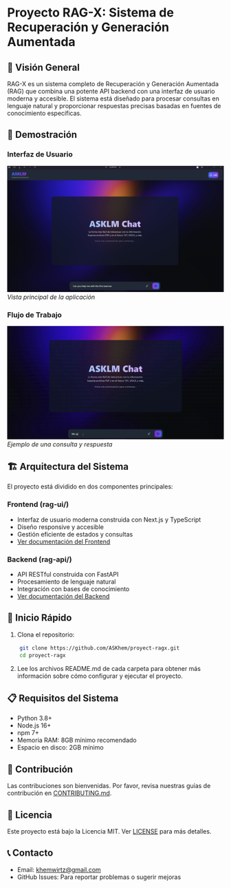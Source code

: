 # Proyecto RAG-X: Sistema de Recuperación y Generación Aumentada

## 🌟 Visión General

RAG-X es un sistema completo de Recuperación y Generación Aumentada (RAG) que combina una potente API backend con una interfaz de usuario moderna y accesible. El sistema está diseñado para procesar consultas en lenguaje natural y proporcionar respuestas precisas basadas en fuentes de conocimiento específicas.

## 🎯 Demostración

### Interfaz de Usuario

![Interfaz principal](docs/images/img1.png)
*Vista principal de la aplicación*

### Flujo de Trabajo

![Demostración de uso](docs/images/demo.gif)
*Ejemplo de una consulta y respuesta*

## 🏗️ Arquitectura del Sistema

El proyecto está dividido en dos componentes principales:

### Frontend (rag-ui/)

- Interfaz de usuario moderna construida con Next.js y TypeScript
- Diseño responsive y accesible
- Gestión eficiente de estados y consultas
- [Ver documentación del Frontend](./rag-ui/README.md)

### Backend (rag-api/)

- API RESTful construida con FastAPI
- Procesamiento de lenguaje natural
- Integración con bases de conocimiento
- [Ver documentación del Backend](./rag_backend/README.md)

## 🚀 Inicio Rápido

1. Clona el repositorio:

```bash
    git clone https://github.com/ASKhem/proyect-ragx.git
    cd proyect-ragx
```

2. Lee los archivos README.md de cada carpeta para obtener más información sobre cómo configurar y ejecutar el proyecto.


## 📋 Requisitos del Sistema

- Python 3.8+
- Node.js 16+
- npm 7+
- Memoria RAM: 8GB mínimo recomendado
- Espacio en disco: 2GB mínimo

## 🤝 Contribución

Las contribuciones son bienvenidas. Por favor, revisa nuestras guías de contribución en [CONTRIBUTING.md](./CONTRIBUTING.md).

## 📄 Licencia

Este proyecto está bajo la Licencia MIT. Ver [LICENSE](./LICENSE) para más detalles.

## 📞 Contacto

- Email: khemwirtz@gmail.com
- GitHub Issues: Para reportar problemas o sugerir mejoras
